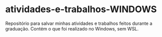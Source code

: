 # atividades-e-trabalhos-WINDOWS
Repositório para salvar minhas atividades e trabalhos feitos durante a graduação. Contém o que foi realizado no Windows, sem WSL.
